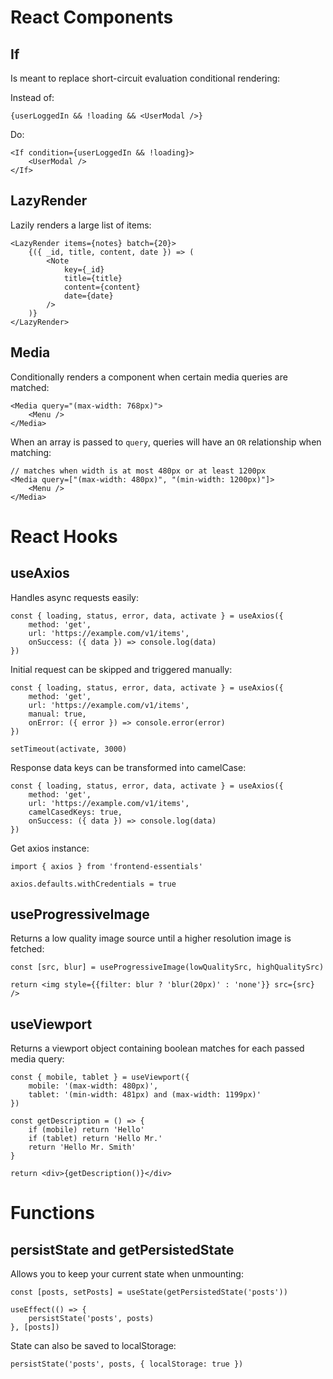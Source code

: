 # React Components

## If

Is meant to replace short-circuit evaluation conditional rendering:

Instead of:

    {userLoggedIn && !loading && <UserModal />}

Do:

    <If condition={userLoggedIn && !loading}>
        <UserModal />
    </If>

## LazyRender

Lazily renders a large list of items:

    <LazyRender items={notes} batch={20}>
        {({ _id, title, content, date }) => (
            <Note
                key={_id}
                title={title}
                content={content}
                date={date}
            />
        )}
    </LazyRender>

## Media

Conditionally renders a component when certain media queries are matched:

    <Media query="(max-width: 768px)">
        <Menu />
    </Media>

When an array is passed to `query`, queries will have an `OR` relationship when matching:

    // matches when width is at most 480px or at least 1200px
    <Media query=["(max-width: 480px)", "(min-width: 1200px)"]>
        <Menu />
    </Media>

# React Hooks

## useAxios

Handles async requests easily:

    const { loading, status, error, data, activate } = useAxios({
        method: 'get',
        url: 'https://example.com/v1/items',
        onSuccess: ({ data }) => console.log(data)
    })

Initial request can be skipped and triggered manually:

    const { loading, status, error, data, activate } = useAxios({
        method: 'get',
        url: 'https://example.com/v1/items',
        manual: true,
        onError: ({ error }) => console.error(error)
    })

    setTimeout(activate, 3000)

Response data keys can be transformed into camelCase:

    const { loading, status, error, data, activate } = useAxios({
        method: 'get',
        url: 'https://example.com/v1/items',
        camelCasedKeys: true,
        onSuccess: ({ data }) => console.log(data)
    })

Get axios instance:

    import { axios } from 'frontend-essentials'

    axios.defaults.withCredentials = true

## useProgressiveImage

Returns a low quality image source until a higher resolution image is fetched:

    const [src, blur] = useProgressiveImage(lowQualitySrc, highQualitySrc)

    return <img style={{filter: blur ? 'blur(20px)' : 'none'}} src={src} />

## useViewport

Returns a viewport object containing boolean matches for each passed media query:

    const { mobile, tablet } = useViewport({
        mobile: '(max-width: 480px)',
        tablet: '(min-width: 481px) and (max-width: 1199px)'
    })

    const getDescription = () => {
    	if (mobile) return 'Hello'
    	if (tablet) return 'Hello Mr.'
    	return 'Hello Mr. Smith'
    }

    return <div>{getDescription()}</div>

# Functions

## persistState and getPersistedState

Allows you to keep your current state when unmounting:

    const [posts, setPosts] = useState(getPersistedState('posts'))

    useEffect(() => {
        persistState('posts', posts)
    }, [posts])

State can also be saved to localStorage:

    persistState('posts', posts, { localStorage: true })
